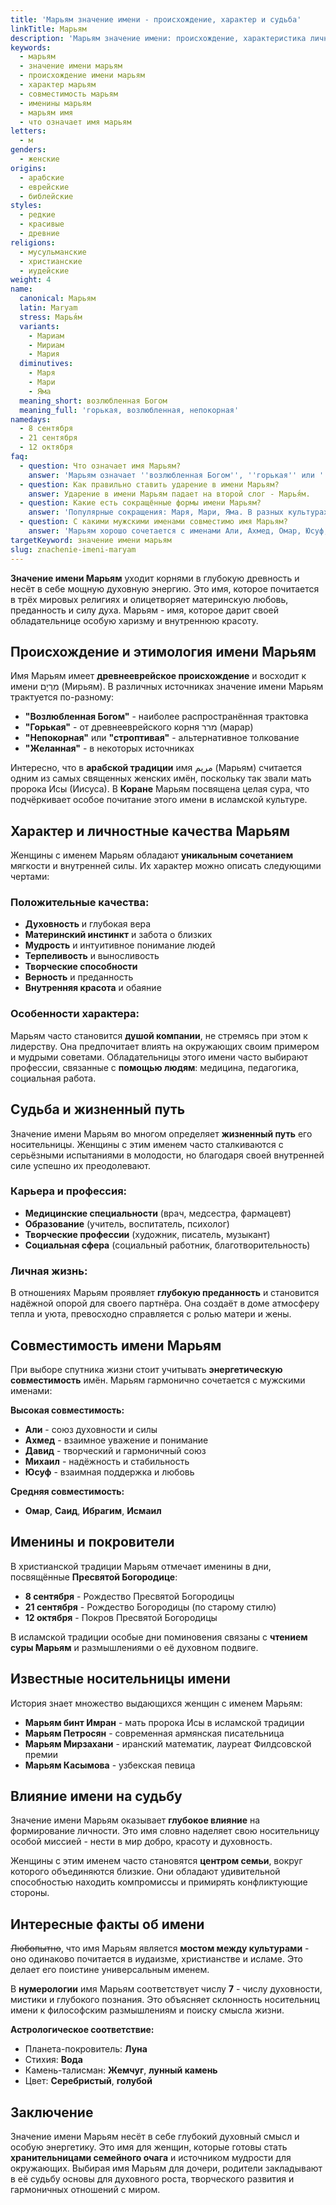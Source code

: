 ```yaml
---
title: 'Марьям значение имени - происхождение, характер и судьба'
linkTitle: Марьям
description: 'Марьям значение имени: происхождение, характеристика личности, совместимость. Узнайте все о древнем библейском имени и его влиянии на судьбу.'
keywords:
  - марьям
  - значение имени марьям
  - происхождение имени марьям
  - характер марьям
  - совместимость марьям
  - именины марьям
  - марьям имя
  - что означает имя марьям
letters:
  - м
genders:
  - женские
origins:
  - арабские
  - еврейские
  - библейские
styles:
  - редкие
  - красивые
  - древние
religions:
  - мусульманские
  - христианские
  - иудейские
weight: 4
name:
  canonical: Марьям
  latin: Maryam
  stress: Марья́м
  variants:
    - Мариам
    - Мириам
    - Мария
  diminutives:
    - Маря
    - Мари
    - Яма
  meaning_short: возлюбленная Богом
  meaning_full: 'горькая, возлюбленная, непокорная'
namedays:
  - 8 сентября
  - 21 сентября
  - 12 октября
faq:
  - question: Что означает имя Марьям?
    answer: 'Марьям означает ''возлюбленная Богом'', ''горькая'' или ''непокорная''. Это древнее библейское имя имеет глубокое религиозное значение.'
  - question: Как правильно ставить ударение в имени Марьям?
    answer: Ударение в имени Марьям падает на второй слог - Марья́м.
  - question: Какие есть сокращённые формы имени Марьям?
    answer: 'Популярные сокращения: Маря, Мари, Яма. В разных культурах могут использоваться различные уменьшительные формы.'
  - question: С какими мужскими именами совместимо имя Марьям?
    answer: 'Марьям хорошо сочетается с именами Али, Ахмед, Омар, Юсуф, Давид, Михаил - именами с сильной энергетикой и духовным значением.'
targetKeyword: значение имени марьям
slug: znachenie-imeni-maryam
---
```


**Значение имени Марьям** уходит корнями в глубокую древность и несёт в себе мощную духовную энергию. Это имя, которое почитается в трёх мировых религиях и олицетворяет материнскую любовь, преданность и силу духа. Марьям - имя, которое дарит своей обладательнице особую харизму и внутреннюю красоту.

## Происхождение и этимология имени Марьям

Имя Марьям имеет **древнееврейское происхождение** и восходит к имени מִרְיָם (Мирьям). В различных источниках значение имени Марьям трактуется по-разному:

- **"Возлюбленная Богом"** - наиболее распространённая трактовка
- **"Горькая"** - от древнееврейского корня מרר (марар)
- **"Непокорная"** или **"строптивая"** - альтернативное толкование
- **"Желанная"** - в некоторых источниках

Интересно, что в **арабской традиции** имя مريم (Марьям) считается одним из самых священных женских имён, поскольку так звали мать пророка Исы (Иисуса). В **Коране** Марьям посвящена целая сура, что подчёркивает особое почитание этого имени в исламской культуре.

## Характер и личностные качества Марьям

Женщины с именем Марьям обладают **уникальным сочетанием** мягкости и внутренней силы. Их характер можно описать следующими чертами:

### Положительные качества:
- **Духовность** и глубокая вера
- **Материнский инстинкт** и забота о близких
- **Мудрость** и интуитивное понимание людей
- **Терпеливость** и выносливость
- **Творческие способности**
- **Верность** и преданность
- **Внутренняя красота** и обаяние

### Особенности характера:
Марьям часто становится **душой компании**, не стремясь при этом к лидерству. Она предпочитает влиять на окружающих своим примером и мудрыми советами. Обладательницы этого имени часто выбирают профессии, связанные с **помощью людям**: медицина, педагогика, социальная работа.

## Судьба и жизненный путь

Значение имени Марьям во многом определяет **жизненный путь** его носительницы. Женщины с этим именем часто сталкиваются с серьёзными испытаниями в молодости, но благодаря своей внутренней силе успешно их преодолевают.

### Карьера и профессия:
- **Медицинские специальности** (врач, медсестра, фармацевт)
- **Образование** (учитель, воспитатель, психолог)
- **Творческие профессии** (художник, писатель, музыкант)
- **Социальная сфера** (социальный работник, благотворительность)

### Личная жизнь:
В отношениях Марьям проявляет **глубокую преданность** и становится надёжной опорой для своего партнёра. Она создаёт в доме атмосферу тепла и уюта, превосходно справляется с ролью матери и жены.

## Совместимость имени Марьям

При выборе спутника жизни стоит учитывать **энергетическую совместимость** имён. Марьям гармонично сочетается с мужскими именами:

**Высокая совместимость:**
- **Али** - союз духовности и силы
- **Ахмед** - взаимное уважение и понимание  
- **Давид** - творческий и гармоничный союз
- **Михаил** - надёжность и стабильность
- **Юсуф** - взаимная поддержка и любовь

**Средняя совместимость:**
- **Омар**, **Саид**, **Ибрагим**, **Исмаил**

## Именины и покровители

В христианской традиции Марьям отмечает именины в дни, посвящённые **Пресвятой Богородице**:

- **8 сентября** - Рождество Пресвятой Богородицы
- **21 сентября** - Рождество Богородицы (по старому стилю)  
- **12 октября** - Покров Пресвятой Богородицы

В исламской традиции особые дни поминовения связаны с **чтением суры Марьям** и размышлениями о её духовном подвиге.

## Известные носительницы имени

История знает множество выдающихся женщин с именем Марьям:

- **Марьям бинт Имран** - мать пророка Исы в исламской традиции
- **Марьям Петросян** - современная армянская писательница
- **Марьям Мирзахани** - иранский математик, лауреат Филдсовской премии
- **Марьям Касымова** - узбекская певица

## Влияние имени на судьбу

Значение имени Марьям оказывает **глубокое влияние** на формирование личности. Это имя словно наделяет свою носительницу особой миссией - нести в мир добро, красоту и духовность. 

Женщины с этим именем часто становятся **центром семьи**, вокруг которого объединяются близкие. Они обладают удивительной способностью находить компромиссы и примирять конфликтующие стороны.

## Интересные факты об имени

~~Любопытно~~, что имя Марьям является **мостом между культурами** - оно одинаково почитается в иудаизме, христианстве и исламе. Это делает его поистине универсальным именем.

В **нумерологии** имя Марьям соответствует числу **7** - числу духовности, мистики и глубокого познания. Это объясняет склонность носительниц имени к философским размышлениям и поиску смысла жизни.

**Астрологическое соответствие:**
- Планета-покровитель: **Луна**
- Стихия: **Вода**  
- Камень-талисман: **Жемчуг**, **лунный камень**
- Цвет: **Серебристый**, **голубой**

## Заключение

Значение имени Марьям несёт в себе глубокий духовный смысл и особую энергетику. Это имя для женщин, которые готовы стать **хранительницами семейного очага** и источником мудрости для окружающих. Выбирая имя Марьям для дочери, родители закладывают в её судьбу основы для духовного роста, творческого развития и гармоничных отношений с миром.
